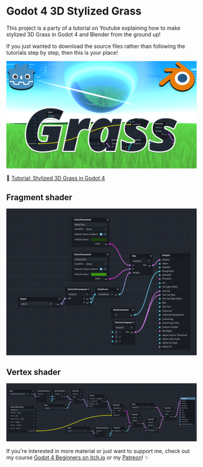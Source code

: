 # Godot 4 3D Stylized Grass

This project is a party of a tutorial on Youtube explaining how to make stylized 3D Grass in Godot 4 and Blender from the ground up!

If you just wanted to download the source files rather than following the tutorials step by step, then this is your place!

![](thumbnail.png)


🔗 [Tutorial: Stylized 3D Grass in Godot 4](https://www.youtube.com/@BramwellWilliams )


## Fragment shader

![](fragment-shader.png)

## Vertex shader

![](vertex-shader.png)

If you're interested in more material or just want to support me, check out my course [Godot 4 Beginners on itch.io](https://bramwell.itch.io/godot-4-beginners) or my [Patreon](https://www.patreon.com/bramwell)! ✨

